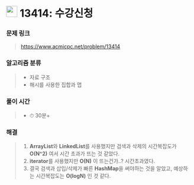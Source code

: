 # <img src="https://static.solved.ac/tier_small/8.svg" width=30> 13414: 수강신청

### 문제 링크

> https://www.acmicpc.net/problem/13414

### 알고리즘 분류
>- 자료 구조
>- 해시를 사용한 집합과 맵

### 풀이 시간

> - ⏱ 30분+

### 해결

> 1. **ArrayList**와 **LinkedList**를 사용했지만 검색과 삭제의 시간복잡도가 **O(N^2)** 여서 시간 초과가 뜨는 것 같았다.
> 2. **iterator**를 사용했지만 **O(N)** 이 뜨는건가..? 시간초과였다.
> 3. 결국 검색과 삽입/삭제가 빠른 **HashMap**을 써야하는 것을 알았고, 예상하는 시간복잡도는 **O(logN)** 인 것 같다.